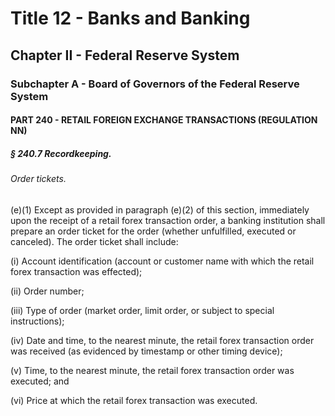 
# Title 12 - Banks and Banking
## Chapter II - Federal Reserve System
### Subchapter A - Board of Governors of the Federal Reserve System
#### PART 240 - RETAIL FOREIGN EXCHANGE TRANSACTIONS (REGULATION NN)
##### § 240.7 Recordkeeping.
###### Order tickets.

(e)(1) Except as provided in paragraph (e)(2) of this section, immediately upon the receipt of a retail forex transaction order, a banking institution shall prepare an order ticket for the order (whether unfulfilled, executed or canceled). The order ticket shall include:

(i) Account identification (account or customer name with which the retail forex transaction was effected);

(ii) Order number;

(iii) Type of order (market order, limit order, or subject to special instructions);

(iv) Date and time, to the nearest minute, the retail forex transaction order was received (as evidenced by timestamp or other timing device);

(v) Time, to the nearest minute, the retail forex transaction order was executed; and

(vi) Price at which the retail forex transaction was executed.
